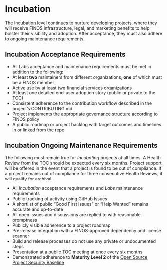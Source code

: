 # Incubation

The Incubation level continues to nurture developing projects, where they will receive FINOS infrastructure, legal, and marketing benefits to help bolster their visibility and adoption. After acceptance, they must also adhere to ongoing maintenance requirements.

## Incubation Acceptance Requirements

- All Labs acceptance and maintenance requirements must be met in addition to the following:
- At least **two** maintainers from different organizations, **one** of which must be a FINOS member
- Active use by at least two financial services organizations
- At least one detailed end-user adoption story (public or private to the TOC)
- Consistent adherence to the contribution workflow described in the project’s CONTRIBUTING.md
- Project implements the appropriate governance structure according to FINOS policy
- A public roadmap or project backlog with target outcomes and timelines in or linked from the repo

## Incubation Ongoing Maintenance Requirements

The following must remain true for _Incubating_ projects at all times. A Health Review from the TOC should be expected every six months. Project support will be offered in the event that a project is found to be out of compliance. If a project remains out of compliance for three consecutive Health Reviews, it will qualify for archival.

- All _Incubation_ acceptance requirements and _Labs_ maintenance requirements
- Public tracking of activity using GitHub Issues
- A shortlist of public “Good First Issues” or “Help Wanted” remains accurate and up-to-date
- All open issues and discussions are replied to with reasonable promptness
- Publicly visible adherence to a project roadmap
- Pre-release integration with a FINOS-approved dependency and license scanner
- Build and release processes do not use any private or undocumented steps
- Presentation at a public TOC meeting at once every six months
- Demonstrated adherence to **Maturity Level 2** of the [Open Source Project Security Baseline](https://baseline.openssf.org/)
